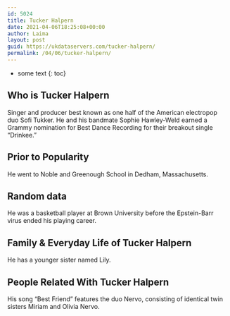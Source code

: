 ```yaml
---
id: 5024
title: Tucker Halpern
date: 2021-04-06T18:25:08+00:00
author: Laima
layout: post
guid: https://ukdataservers.com/tucker-halpern/
permalink: /04/06/tucker-halpern/
---
```


* some text
{: toc}


## Who is Tucker Halpern
                  
                  
                  
Singer and producer best known as one half of the American electropop duo Sofi Tukker. He and his bandmate Sophie Hawley-Weld earned a Grammy nomination for Best Dance Recording for their breakout single &#8220;Drinkee.&#8221;
                  
              
            
              
            
                
                
                
## Prior to Popularity
                  
                  
                  
He went to Noble and Greenough School in Dedham, Massachusetts. 
                  
              
            
              
            
                
                
                
## Random data
                  
                  
                  
He was a basketball player at Brown University before the Epstein-Barr virus ended his playing career. 
                  
              
            
              
            
                
                
                
## Family & Everyday Life of Tucker Halpern
                  
                  
                  
He has a younger sister named Lily.
                  
              
            
              
            
                
                
                
## People Related With Tucker Halpern
                  
                  
                  
His song &#8220;Best Friend&#8221; features the duo Nervo, consisting of identical twin sisters Miriam and Olivia Nervo.
                  
              
            
              
            
                
              
            
              
              
            
            
              
            
          
          
          